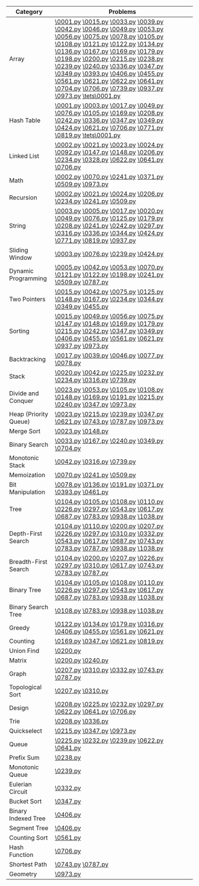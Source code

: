 | Category | Problems |
| --- | --- |
| Array | [\0001.py](\0001.py) [\0015.py](\0015.py) [\0033.py](\0033.py) [\0039.py](\0039.py) [\0042.py](\0042.py) [\0046.py](\0046.py) [\0049.py](\0049.py) [\0053.py](\0053.py) [\0056.py](\0056.py) [\0075.py](\0075.py) [\0078.py](\0078.py) [\0105.py](\0105.py) [\0108.py](\0108.py) [\0121.py](\0121.py) [\0122.py](\0122.py) [\0134.py](\0134.py) [\0136.py](\0136.py) [\0167.py](\0167.py) [\0169.py](\0169.py) [\0179.py](\0179.py) [\0198.py](\0198.py) [\0200.py](\0200.py) [\0215.py](\0215.py) [\0238.py](\0238.py) [\0239.py](\0239.py) [\0240.py](\0240.py) [\0336.py](\0336.py) [\0347.py](\0347.py) [\0349.py](\0349.py) [\0393.py](\0393.py) [\0406.py](\0406.py) [\0455.py](\0455.py) [\0561.py](\0561.py) [\0621.py](\0621.py) [\0622.py](\0622.py) [\0641.py](\0641.py) [\0704.py](\0704.py) [\0706.py](\0706.py) [\0739.py](\0739.py) [\0937.py](\0937.py) [\0973.py](\0973.py) [\tets\0001.py](\tets\0001.py) |
| Hash Table | [\0001.py](\0001.py) [\0003.py](\0003.py) [\0017.py](\0017.py) [\0049.py](\0049.py) [\0076.py](\0076.py) [\0105.py](\0105.py) [\0169.py](\0169.py) [\0208.py](\0208.py) [\0242.py](\0242.py) [\0336.py](\0336.py) [\0347.py](\0347.py) [\0349.py](\0349.py) [\0424.py](\0424.py) [\0621.py](\0621.py) [\0706.py](\0706.py) [\0771.py](\0771.py) [\0819.py](\0819.py) [\tets\0001.py](\tets\0001.py) |
| Linked List | [\0002.py](\0002.py) [\0021.py](\0021.py) [\0023.py](\0023.py) [\0024.py](\0024.py) [\0092.py](\0092.py) [\0147.py](\0147.py) [\0148.py](\0148.py) [\0206.py](\0206.py) [\0234.py](\0234.py) [\0328.py](\0328.py) [\0622.py](\0622.py) [\0641.py](\0641.py) [\0706.py](\0706.py) |
| Math | [\0002.py](\0002.py) [\0070.py](\0070.py) [\0241.py](\0241.py) [\0371.py](\0371.py) [\0509.py](\0509.py) [\0973.py](\0973.py) |
| Recursion | [\0002.py](\0002.py) [\0021.py](\0021.py) [\0024.py](\0024.py) [\0206.py](\0206.py) [\0234.py](\0234.py) [\0241.py](\0241.py) [\0509.py](\0509.py) |
| String | [\0003.py](\0003.py) [\0005.py](\0005.py) [\0017.py](\0017.py) [\0020.py](\0020.py) [\0049.py](\0049.py) [\0076.py](\0076.py) [\0125.py](\0125.py) [\0179.py](\0179.py) [\0208.py](\0208.py) [\0241.py](\0241.py) [\0242.py](\0242.py) [\0297.py](\0297.py) [\0316.py](\0316.py) [\0336.py](\0336.py) [\0344.py](\0344.py) [\0424.py](\0424.py) [\0771.py](\0771.py) [\0819.py](\0819.py) [\0937.py](\0937.py) |
| Sliding Window | [\0003.py](\0003.py) [\0076.py](\0076.py) [\0239.py](\0239.py) [\0424.py](\0424.py) |
| Dynamic Programming | [\0005.py](\0005.py) [\0042.py](\0042.py) [\0053.py](\0053.py) [\0070.py](\0070.py) [\0121.py](\0121.py) [\0122.py](\0122.py) [\0198.py](\0198.py) [\0241.py](\0241.py) [\0509.py](\0509.py) [\0787.py](\0787.py) |
| Two Pointers | [\0015.py](\0015.py) [\0042.py](\0042.py) [\0075.py](\0075.py) [\0125.py](\0125.py) [\0148.py](\0148.py) [\0167.py](\0167.py) [\0234.py](\0234.py) [\0344.py](\0344.py) [\0349.py](\0349.py) [\0455.py](\0455.py) |
| Sorting | [\0015.py](\0015.py) [\0049.py](\0049.py) [\0056.py](\0056.py) [\0075.py](\0075.py) [\0147.py](\0147.py) [\0148.py](\0148.py) [\0169.py](\0169.py) [\0179.py](\0179.py) [\0215.py](\0215.py) [\0242.py](\0242.py) [\0347.py](\0347.py) [\0349.py](\0349.py) [\0406.py](\0406.py) [\0455.py](\0455.py) [\0561.py](\0561.py) [\0621.py](\0621.py) [\0937.py](\0937.py) [\0973.py](\0973.py) |
| Backtracking | [\0017.py](\0017.py) [\0039.py](\0039.py) [\0046.py](\0046.py) [\0077.py](\0077.py) [\0078.py](\0078.py) |
| Stack | [\0020.py](\0020.py) [\0042.py](\0042.py) [\0225.py](\0225.py) [\0232.py](\0232.py) [\0234.py](\0234.py) [\0316.py](\0316.py) [\0739.py](\0739.py) |
| Divide and Conquer | [\0023.py](\0023.py) [\0053.py](\0053.py) [\0105.py](\0105.py) [\0108.py](\0108.py) [\0148.py](\0148.py) [\0169.py](\0169.py) [\0191.py](\0191.py) [\0215.py](\0215.py) [\0240.py](\0240.py) [\0347.py](\0347.py) [\0973.py](\0973.py) |
| Heap (Priority Queue) | [\0023.py](\0023.py) [\0215.py](\0215.py) [\0239.py](\0239.py) [\0347.py](\0347.py) [\0621.py](\0621.py) [\0743.py](\0743.py) [\0787.py](\0787.py) [\0973.py](\0973.py) |
| Merge Sort | [\0023.py](\0023.py) [\0148.py](\0148.py) |
| Binary Search | [\0033.py](\0033.py) [\0167.py](\0167.py) [\0240.py](\0240.py) [\0349.py](\0349.py) [\0704.py](\0704.py) |
| Monotonic Stack | [\0042.py](\0042.py) [\0316.py](\0316.py) [\0739.py](\0739.py) |
| Memoization | [\0070.py](\0070.py) [\0241.py](\0241.py) [\0509.py](\0509.py) |
| Bit Manipulation | [\0078.py](\0078.py) [\0136.py](\0136.py) [\0191.py](\0191.py) [\0371.py](\0371.py) [\0393.py](\0393.py) [\0461.py](\0461.py) |
| Tree | [\0104.py](\0104.py) [\0105.py](\0105.py) [\0108.py](\0108.py) [\0110.py](\0110.py) [\0226.py](\0226.py) [\0297.py](\0297.py) [\0543.py](\0543.py) [\0617.py](\0617.py) [\0687.py](\0687.py) [\0783.py](\0783.py) [\0938.py](\0938.py) [\1038.py](\1038.py) |
| Depth-First Search | [\0104.py](\0104.py) [\0110.py](\0110.py) [\0200.py](\0200.py) [\0207.py](\0207.py) [\0226.py](\0226.py) [\0297.py](\0297.py) [\0310.py](\0310.py) [\0332.py](\0332.py) [\0543.py](\0543.py) [\0617.py](\0617.py) [\0687.py](\0687.py) [\0743.py](\0743.py) [\0783.py](\0783.py) [\0787.py](\0787.py) [\0938.py](\0938.py) [\1038.py](\1038.py) |
| Breadth-First Search | [\0104.py](\0104.py) [\0200.py](\0200.py) [\0207.py](\0207.py) [\0226.py](\0226.py) [\0297.py](\0297.py) [\0310.py](\0310.py) [\0617.py](\0617.py) [\0743.py](\0743.py) [\0783.py](\0783.py) [\0787.py](\0787.py) |
| Binary Tree | [\0104.py](\0104.py) [\0105.py](\0105.py) [\0108.py](\0108.py) [\0110.py](\0110.py) [\0226.py](\0226.py) [\0297.py](\0297.py) [\0543.py](\0543.py) [\0617.py](\0617.py) [\0687.py](\0687.py) [\0783.py](\0783.py) [\0938.py](\0938.py) [\1038.py](\1038.py) |
| Binary Search Tree | [\0108.py](\0108.py) [\0783.py](\0783.py) [\0938.py](\0938.py) [\1038.py](\1038.py) |
| Greedy | [\0122.py](\0122.py) [\0134.py](\0134.py) [\0179.py](\0179.py) [\0316.py](\0316.py) [\0406.py](\0406.py) [\0455.py](\0455.py) [\0561.py](\0561.py) [\0621.py](\0621.py) |
| Counting | [\0169.py](\0169.py) [\0347.py](\0347.py) [\0621.py](\0621.py) [\0819.py](\0819.py) |
| Union Find | [\0200.py](\0200.py) |
| Matrix | [\0200.py](\0200.py) [\0240.py](\0240.py) |
| Graph | [\0207.py](\0207.py) [\0310.py](\0310.py) [\0332.py](\0332.py) [\0743.py](\0743.py) [\0787.py](\0787.py) |
| Topological Sort | [\0207.py](\0207.py) [\0310.py](\0310.py) |
| Design | [\0208.py](\0208.py) [\0225.py](\0225.py) [\0232.py](\0232.py) [\0297.py](\0297.py) [\0622.py](\0622.py) [\0641.py](\0641.py) [\0706.py](\0706.py) |
| Trie | [\0208.py](\0208.py) [\0336.py](\0336.py) |
| Quickselect | [\0215.py](\0215.py) [\0347.py](\0347.py) [\0973.py](\0973.py) |
| Queue | [\0225.py](\0225.py) [\0232.py](\0232.py) [\0239.py](\0239.py) [\0622.py](\0622.py) [\0641.py](\0641.py) |
| Prefix Sum | [\0238.py](\0238.py) |
| Monotonic Queue | [\0239.py](\0239.py) |
| Eulerian Circuit | [\0332.py](\0332.py) |
| Bucket Sort | [\0347.py](\0347.py) |
| Binary Indexed Tree | [\0406.py](\0406.py) |
| Segment Tree | [\0406.py](\0406.py) |
| Counting Sort | [\0561.py](\0561.py) |
| Hash Function | [\0706.py](\0706.py) |
| Shortest Path | [\0743.py](\0743.py) [\0787.py](\0787.py) |
| Geometry | [\0973.py](\0973.py) |
